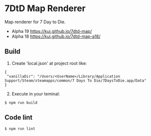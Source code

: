 7DtD Map Renderer
======================

Map renderer for 7 Day to Die.

* Alpha 19 https://kui.github.io/7dtd-map/
* Alpha 18 https://kui.github.io/7dtd-map-a18/

Build
--------

1. Create 'local.json' at project root like:
```
{
 "vanillaDir": "/Users/<UserName>/Library/Application Support/Steam/steamapps/common/7 Days To Die/7DaysToDie.app/Data"
}
```
2. Execute in your teminal:
```
$ npm run build
```

Code lint
----------

```
$ npm run lint
```
